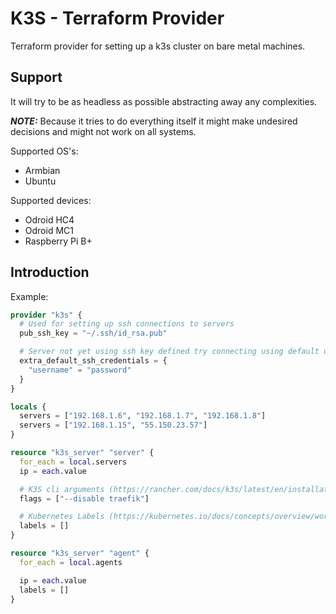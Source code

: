 # K3S - Terraform Provider

Terraform provider for setting up a k3s cluster on bare metal machines.

## Support

It will try to be as headless as possible abstracting away any complexities.

_**NOTE:**_ Because it tries to do everything itself it might make undesired decisions and might not work on all systems.

Supported OS's:

- Armbian
- Ubuntu

Supported devices:

- Odroid HC4
- Odroid MC1
- Raspberry Pi B+

## Introduction

Example:

```tf
provider "k3s" {
  # Used for setting up ssh connections to servers
  pub_ssh_key = "~/.ssh/id_rsa.pub"

  # Server not yet using ssh key defined try connecting using default username and passwords
  extra_default_ssh_credentials = {
    "username" = "password"
  }
}

locals {
  servers = ["192.168.1.6", "192.168.1.7", "192.168.1.8"]
  servers = ["192.168.1.15", "55.150.23.57"]
}

resource "k3s_server" "server" {
  for_each = local.servers
  ip = each.value

  # K3S cli arguments (https://rancher.com/docs/k3s/latest/en/installation/install-options/)
  flags = ["--disable traefik"]

  # Kubernetes Labels (https://kubernetes.io/docs/concepts/overview/working-with-objects/labels/)
  labels = []
}

resource "k3s_server" "agent" {
  for_each = local.agents

  ip = each.value
  labels = []
}
```

